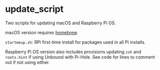 # update_script

Two scripts for updating macOS and Raspberry Pi OS.

macOS version requires [homebrew](https://brew.sh/).

`startmeup.sh`: RPi first-time install for packages used in all Pi installs.

Raspberry Pi OS version also includes provisions updating `zsh` and `roots.hint` if using Unbound with Pi-Hole. See code for lines to comment out if not using either.
